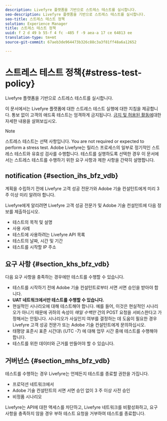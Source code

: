 ```yaml
---
description: Livefyre 플랫폼을 기반으로 스트레스 테스트를 실시합니다.
seo-description: Livefyre 플랫폼을 기반으로 스트레스 테스트를 실시합니다.
seo-title: 스트레스 테스트 정책
solution: Experience Manager
title: 스트레스 테스트 정책
uuid: f 2 d 49 b 55-f 4 fc -485 f -9 aea-a 17 ce 64813 ee
translation-type: tm+mt
source-git-commit: 67aeb3de964473b326c88c3a3f81ff48a6a12652

---
```



# 스트레스 테스트 정책{#stress-test-policy}

Livefyre 플랫폼을 기반으로 스트레스 테스트를 실시합니다.

이 문서에서는 Livefyre 플랫폼에 대한 스트레스 테스트 실행에 대한 지침을 제공합니다. 통보 없이 고객의 애드혹 테스트는 엄격하게 금지됩니다. [금지 및 허용된 활동에](#c_stress_test_policy/section_mhs_bfz_vdb)대한 자세한 내용을 살펴보십시오.

>[!NOTE]
>
>스트레스 테스트는 선택 사항입니다. You are not required or expected to perform a stress test. Adobe Livefyre는 릴리스 프로세스의 일부로 정기적인 스트레스 테스트와 유효성 검사를 수행합니다. 테스트를 실행하도록 선택한 경우 이 문서에서는 스트레스 테스트를 수행하기 위한 요구 사항과 제한 사항을 간략히 설명합니다.

## notification {#section_ihs_bfz_vdb}

계획을 수립하기 전에 Livefyre 고객 성공 전문가와 Adobe 기술 컨설턴트에게 미리 3 주 이상 미리 알려야 합니다.

Livefyre에게 알리려면 Livefyre 고객 성공 전문가 및 Adobe 기술 컨설턴트에 다음 정보를 제출하십시오.

* 테스트의 목적 및 설명
* 사용 사례
* 테스트에 사용하려는 Livefyre API 목록
* 테스트의 날짜, 시간 및 기간
* 테스트를 시작할 IP 주소

## 요구 사항 {#section_khs_bfz_vdb}

다음 요구 사항을 충족하는 경우에만 테스트를 수행할 수 있습니다.

* 테스트를 시작하기 전에 Adobe 기술 컨설턴트로부터 서면 서면 승인을 받아야 합니다.
* **UAT 네트워크에서만 테스트를 수행할 수 있습니다.**
* 현실적인 시나리오에 대해 테스트해야 합니다. 예를 들어, 이것은 현실적인 시나리오가 아니기 때문에 귀하의 속성이 *매일 수백만* 건의 POST 요청을 서비스한다고 가정해서는 안됩니다. 시나리오가 사실인지 여부를 결정하는 데 도움이 필요한 경우 Livefyre 고객 성공 전문가 또는 Adobe 기술 컨설턴트에게 문의하십시오.
* 태평양 표준시 표준 시간대\ (UTC -7\) 에 대해 업무 시간 중에 테스트를 수행해야 합니다.
* 테스트를 위한 데이터와 근거를 만들어야 할 수 있습니다.

## 거버넌스 {#section_mhs_bfz_vdb}

테스트를 수행하는 경우 Livefyre는 언제든지 테스트를 종료할 권한을 가집니다.

* 프로덕션 네트워크에서
* Adobe 기술 컨설턴트의 서면 서면 승인 없이 3 주 이상 사전 승인
* 비정품 시나리오

Livefyre는 API에 대한 액세스를 차단하고, Livefyre 네트워크를 비활성화하고, 요구 사항을 충족하지 않을 경우 부하 테스트 요청을 거부하여 테스트를 종료합니다.

